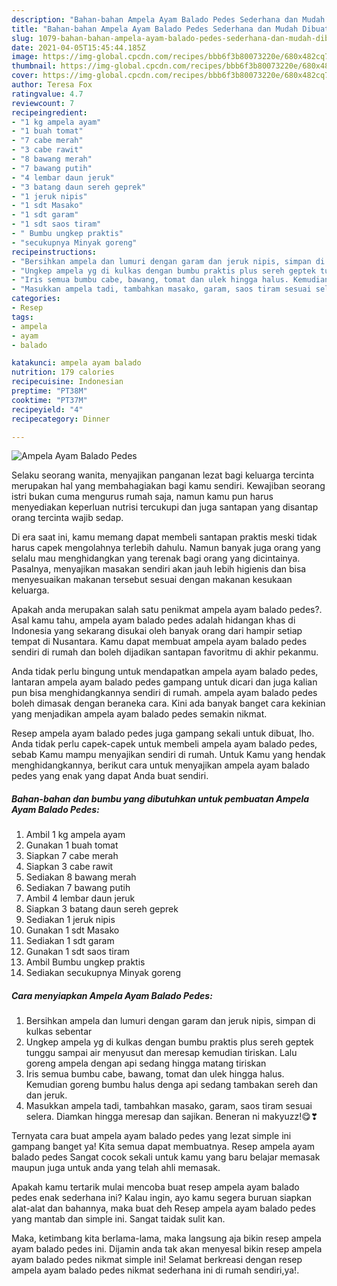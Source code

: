 ```yaml
---
description: "Bahan-bahan Ampela Ayam Balado Pedes Sederhana dan Mudah Dibuat"
title: "Bahan-bahan Ampela Ayam Balado Pedes Sederhana dan Mudah Dibuat"
slug: 1079-bahan-bahan-ampela-ayam-balado-pedes-sederhana-dan-mudah-dibuat
date: 2021-04-05T15:45:44.185Z
image: https://img-global.cpcdn.com/recipes/bbb6f3b80073220e/680x482cq70/ampela-ayam-balado-pedes-foto-resep-utama.jpg
thumbnail: https://img-global.cpcdn.com/recipes/bbb6f3b80073220e/680x482cq70/ampela-ayam-balado-pedes-foto-resep-utama.jpg
cover: https://img-global.cpcdn.com/recipes/bbb6f3b80073220e/680x482cq70/ampela-ayam-balado-pedes-foto-resep-utama.jpg
author: Teresa Fox
ratingvalue: 4.7
reviewcount: 7
recipeingredient:
- "1 kg ampela ayam"
- "1 buah tomat"
- "7 cabe merah"
- "3 cabe rawit"
- "8 bawang merah"
- "7 bawang putih"
- "4 lembar daun jeruk"
- "3 batang daun sereh geprek"
- "1 jeruk nipis"
- "1 sdt Masako"
- "1 sdt garam"
- "1 sdt saos tiram"
- " Bumbu ungkep praktis"
- "secukupnya Minyak goreng"
recipeinstructions:
- "Bersihkan ampela dan lumuri dengan garam dan jeruk nipis, simpan di kulkas sebentar"
- "Ungkep ampela yg di kulkas dengan bumbu praktis plus sereh geptek tunggu sampai air menyusut dan meresap kemudian tiriskan. Lalu goreng ampela dengan api sedang hingga matang tiriskan"
- "Iris semua bumbu cabe, bawang, tomat dan ulek hingga halus. Kemudian goreng bumbu halus denga api sedang tambakan sereh dan dan jeruk."
- "Masukkan ampela tadi, tambahkan masako, garam, saos tiram sesuai selera. Diamkan hingga meresap dan sajikan. Beneran ni makyuzz!😋❣"
categories:
- Resep
tags:
- ampela
- ayam
- balado

katakunci: ampela ayam balado 
nutrition: 179 calories
recipecuisine: Indonesian
preptime: "PT38M"
cooktime: "PT37M"
recipeyield: "4"
recipecategory: Dinner

---
```



![Ampela Ayam Balado Pedes](https://img-global.cpcdn.com/recipes/bbb6f3b80073220e/680x482cq70/ampela-ayam-balado-pedes-foto-resep-utama.jpg)

Selaku seorang wanita, menyajikan panganan lezat bagi keluarga tercinta merupakan hal yang membahagiakan bagi kamu sendiri. Kewajiban seorang istri bukan cuma mengurus rumah saja, namun kamu pun harus menyediakan keperluan nutrisi tercukupi dan juga santapan yang disantap orang tercinta wajib sedap.

Di era  saat ini, kamu memang dapat membeli santapan praktis meski tidak harus capek mengolahnya terlebih dahulu. Namun banyak juga orang yang selalu mau menghidangkan yang terenak bagi orang yang dicintainya. Pasalnya, menyajikan masakan sendiri akan jauh lebih higienis dan bisa menyesuaikan makanan tersebut sesuai dengan makanan kesukaan keluarga. 



Apakah anda merupakan salah satu penikmat ampela ayam balado pedes?. Asal kamu tahu, ampela ayam balado pedes adalah hidangan khas di Indonesia yang sekarang disukai oleh banyak orang dari hampir setiap tempat di Nusantara. Kamu dapat membuat ampela ayam balado pedes sendiri di rumah dan boleh dijadikan santapan favoritmu di akhir pekanmu.

Anda tidak perlu bingung untuk mendapatkan ampela ayam balado pedes, lantaran ampela ayam balado pedes gampang untuk dicari dan juga kalian pun bisa menghidangkannya sendiri di rumah. ampela ayam balado pedes boleh dimasak dengan beraneka cara. Kini ada banyak banget cara kekinian yang menjadikan ampela ayam balado pedes semakin nikmat.

Resep ampela ayam balado pedes juga gampang sekali untuk dibuat, lho. Anda tidak perlu capek-capek untuk membeli ampela ayam balado pedes, sebab Kamu mampu menyajikan sendiri di rumah. Untuk Kamu yang hendak menghidangkannya, berikut cara untuk menyajikan ampela ayam balado pedes yang enak yang dapat Anda buat sendiri.

<!--inarticleads1-->

##### Bahan-bahan dan bumbu yang dibutuhkan untuk pembuatan Ampela Ayam Balado Pedes:

1. Ambil 1 kg ampela ayam
1. Gunakan 1 buah tomat
1. Siapkan 7 cabe merah
1. Siapkan 3 cabe rawit
1. Sediakan 8 bawang merah
1. Sediakan 7 bawang putih
1. Ambil 4 lembar daun jeruk
1. Siapkan 3 batang daun sereh geprek
1. Sediakan 1 jeruk nipis
1. Gunakan 1 sdt Masako
1. Sediakan 1 sdt garam
1. Gunakan 1 sdt saos tiram
1. Ambil  Bumbu ungkep praktis
1. Sediakan secukupnya Minyak goreng




<!--inarticleads2-->

##### Cara menyiapkan Ampela Ayam Balado Pedes:

1. Bersihkan ampela dan lumuri dengan garam dan jeruk nipis, simpan di kulkas sebentar
1. Ungkep ampela yg di kulkas dengan bumbu praktis plus sereh geptek tunggu sampai air menyusut dan meresap kemudian tiriskan. Lalu goreng ampela dengan api sedang hingga matang tiriskan
1. Iris semua bumbu cabe, bawang, tomat dan ulek hingga halus. Kemudian goreng bumbu halus denga api sedang tambakan sereh dan dan jeruk.
1. Masukkan ampela tadi, tambahkan masako, garam, saos tiram sesuai selera. Diamkan hingga meresap dan sajikan. Beneran ni makyuzz!😋❣




Ternyata cara buat ampela ayam balado pedes yang lezat simple ini gampang banget ya! Kita semua dapat membuatnya. Resep ampela ayam balado pedes Sangat cocok sekali untuk kamu yang baru belajar memasak maupun juga untuk anda yang telah ahli memasak.

Apakah kamu tertarik mulai mencoba buat resep ampela ayam balado pedes enak sederhana ini? Kalau ingin, ayo kamu segera buruan siapkan alat-alat dan bahannya, maka buat deh Resep ampela ayam balado pedes yang mantab dan simple ini. Sangat taidak sulit kan. 

Maka, ketimbang kita berlama-lama, maka langsung aja bikin resep ampela ayam balado pedes ini. Dijamin anda tak akan menyesal bikin resep ampela ayam balado pedes nikmat simple ini! Selamat berkreasi dengan resep ampela ayam balado pedes nikmat sederhana ini di rumah sendiri,ya!.

